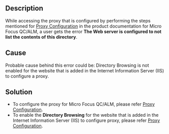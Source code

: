 ## Description

While accessing the proxy that is configured by performing the steps mentioned for [Proxy Configuration](../../../../connectors/micro-focus-alm-qc.md#proxy-configuration-steps) in the product documentation for Micro Focus QC/ALM, a user gets the error **The Web server is configured to not list the contents of this directory**.

## Cause

Probable cause behind this error could be: Directory Browsing is not enabled for the website that is added in the Internet Information Server (IIS) to configure a proxy.

## Solution

* To configure the proxy for Micro Focus QC/ALM, please refer [Proxy Configuration](../../../../connectors/micro-focus-alm-qc.md#proxy-configuration-steps).  
* To enable the **Directory Browsing** for the website that is added in the Internet Information Server (IIS) to configure proxy, please refer [Proxy Configuration](../../../../connectors/micro-focus-alm-qc.md#proxy-configuration-steps).
